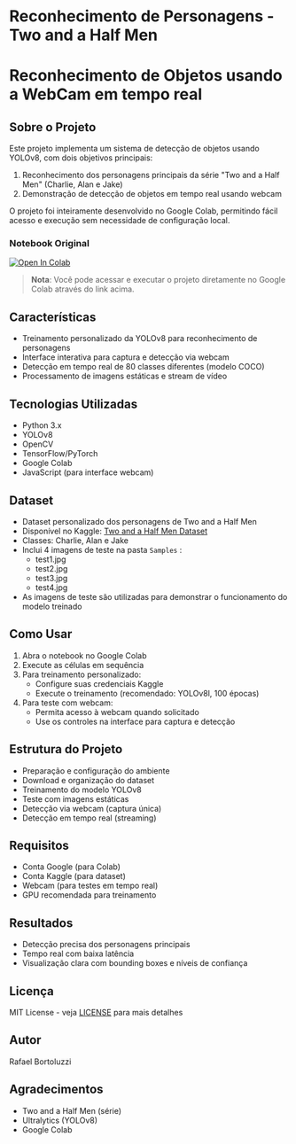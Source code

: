 # Reconhecimento de Personagens - Two and a Half Men
# Reconhecimento de Objetos usando a WebCam em tempo real

## Sobre o Projeto
Este projeto implementa um sistema de detecção de objetos usando YOLOv8, com dois objetivos principais:
1. Reconhecimento dos personagens principais da série "Two and a Half Men" (Charlie, Alan e Jake)
2. Demonstração de detecção de objetos em tempo real usando webcam

O projeto foi inteiramente desenvolvido no Google Colab, permitindo fácil acesso e execução sem necessidade de configuração local.

### Notebook Original
[![Open In Colab](https://colab.research.google.com/assets/colab-badge.svg)](https://colab.research.google.com/drive/155CGi44G_qBSTjT88l9svPjP7xIzdGRt#scrollTo=3MISNbxkIAhE)

> **Nota**: Você pode acessar e executar o projeto diretamente no Google Colab através do link acima.

## Características
- Treinamento personalizado da YOLOv8 para reconhecimento de personagens
- Interface interativa para captura e detecção via webcam
- Detecção em tempo real de 80 classes diferentes (modelo COCO)
- Processamento de imagens estáticas e stream de vídeo

## Tecnologias Utilizadas
- Python 3.x
- YOLOv8
- OpenCV
- TensorFlow/PyTorch
- Google Colab
- JavaScript (para interface webcam)

## Dataset
- Dataset personalizado dos personagens de Two and a Half Men
- Disponível no Kaggle: [Two and a Half Men Dataset](https://www.kaggle.com/rafaelbortoluzzi/two-and-a-half-men)
- Classes: Charlie, Alan e Jake
- Inclui 4 imagens de teste na pasta 
`Samples`
:
  - test1.jpg
  - test2.jpg
  - test3.jpg
  - test4.jpg
- As imagens de teste são utilizadas para demonstrar o funcionamento do modelo treinado

## Como Usar
1. Abra o notebook no Google Colab
2. Execute as células em sequência
3. Para treinamento personalizado:
   - Configure suas credenciais Kaggle
   - Execute o treinamento (recomendado: YOLOv8l, 100 épocas)
4. Para teste com webcam:
   - Permita acesso à webcam quando solicitado
   - Use os controles na interface para captura e detecção

## Estrutura do Projeto
- Preparação e configuração do ambiente
- Download e organização do dataset
- Treinamento do modelo YOLOv8
- Teste com imagens estáticas
- Detecção via webcam (captura única)
- Detecção em tempo real (streaming)

## Requisitos
- Conta Google (para Colab)
- Conta Kaggle (para dataset)
- Webcam (para testes em tempo real)
- GPU recomendada para treinamento

## Resultados
- Detecção precisa dos personagens principais
- Tempo real com baixa latência
- Visualização clara com bounding boxes e níveis de confiança

## Licença
MIT License - veja [LICENSE](LICENSE) para mais detalhes

## Autor
Rafael Bortoluzzi

## Agradecimentos
- Two and a Half Men (série)
- Ultralytics (YOLOv8)
- Google Colab
